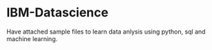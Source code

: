 # IBM-Datascience
Have attached sample files to learn data anlysis using python, sql and machine learning.
